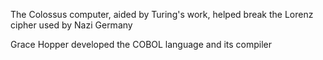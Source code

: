 The Colossus computer, aided by Turing's work, helped break the Lorenz cipher used by Nazi Germany

Grace Hopper developed the COBOL language and its compiler